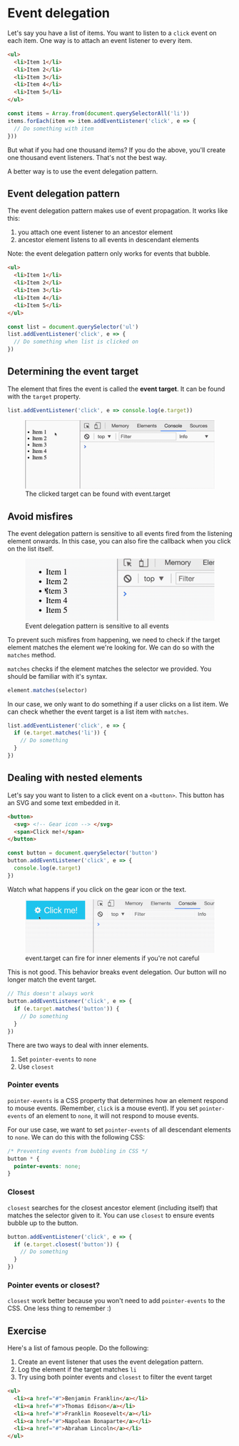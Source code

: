 # Event delegation

Let's say you have a list of items. You want to listen to a `click` event on each item. One way is to attach an event listener to every item.

```html
<ul>
  <li>Item 1</li>
  <li>Item 2</li>
  <li>Item 3</li>
  <li>Item 4</li>
  <li>Item 5</li>
</ul>
```

```js
const items = Array.from(document.querySelectorAll('li'))
items.forEach(item => item.addEventListener('click', e => {
  // Do something with item
}))
```

But what if you had one thousand items? If you do the above, you'll create one thousand event listeners. That's not the best way.

A better way is to use the event delegation pattern.

## Event delegation pattern

The event delegation pattern makes use of event propagation. It works like this:

1. you attach one event listener to an ancestor element
2. ancestor element listens to all events in descendant elements

Note: the event delegation pattern only works for events that bubble.

```html
<ul>
  <li>Item 1</li>
  <li>Item 2</li>
  <li>Item 3</li>
  <li>Item 4</li>
  <li>Item 5</li>
</ul>
```

```js
const list = document.querySelector('ul')
list.addEventListener('click', e => {
  // Do something when list is clicked on
})
```

## Determining the event target

The element that fires the event is called the **event target**. It can be found with the `target` property.

```js
list.addEventListener('click', e => console.log(e.target))
```

<figure>
  <img src="../../images/events/delegation/delegate.gif" alt="The clicked target can be found with event.target">
  <figcaption>The clicked target can be found with event.target</figcaption>
</figure>

## Avoid misfires

The event delegation pattern is sensitive to all events fired from the listening element onwards. In this case, you can also fire the callback when you click on the list itself.

<figure>
  <img src="../../images/events/delegation/delegate-wrong-elem.gif" alt="Event delegation pattern is sensitive to all events">
  <figcaption>Event delegation pattern is sensitive to all events</figcaption>
</figure>

To prevent such misfires from happening, we need to check if the target element matches the element we're looking for. We can do so with the `matches` method.

`matches` checks if the element matches the selector we provided. You should be familiar with it's syntax.

```js
element.matches(selector)
```

In our case, we only want to do something if a user clicks on a list item. We can check whether the event target is a list item with `matches`.

```js
list.addEventListener('click', e => {
  if (e.target.matches('li')) {
    // Do something
  }
})
```

## Dealing with nested elements

Let's say you want to listen to a click event on a `<button>`. This button has an SVG and some text embedded in it.

```html
<button>
  <svg> <!-- Gear icon --> </svg>
  <span>Click me!</span>
</button>
```

```js
const button = document.querySelector('button')
button.addEventListener('click', e => {
  console.log(e.target)
})
```

Watch what happens if you click on the gear icon or the text.

<figure>
  <img src="../../images/events/delegation/target-inside.gif" alt="event.target can fire for inner elements if you're not careful">
  <figcaption>event.target can fire for inner elements if you're not careful</figcaption>
</figure>

This is not good. This behavior breaks event delegation. Our button will no longer match the event target.

```js
// This doesn't always work
button.addEventListener('click', e => {
  if (e.target.matches('button')) {
    // Do something
  }
})
```

There are two ways to deal with inner elements.

1. Set `pointer-events` to `none`
2. Use `closest`

### Pointer events

`pointer-events` is a CSS property that determines how an element respond to mouse events. (Remember, `click` is a mouse event). If you set `pointer-events` of an element to `none`, it will not respond to mouse events.

For our use case, we want to set `pointer-events` of all descendant elements to `none`. We can do this with the following CSS:

```css
/* Preventing events from bubbling in CSS */
button * {
  pointer-events: none;
}
```

### Closest

`closest` searches for the closest ancestor element (including itself) that matches the selector given to it. You can use `closest` to ensure events bubble up to the button.

```js
button.addEventListener('click', e => {
  if (e.target.closest('button')) {
    // Do something
  }
})
```

### Pointer events or closest?

`closest` work better because you won't need to add `pointer-events` to the CSS. One less thing to remember :)

## Exercise

Here's a list of famous people. Do the following:

1. Create an event listener that uses the event delegation pattern.
2. Log the element if the target matches `li`
3. Try using both pointer events and `closest` to filter the event target

```html
<ul>
  <li><a href="#">Benjamin Franklin</a></li>
  <li><a href="#">Thomas Edison</a></li>
  <li><a href="#">Franklin Roosevelt</a></li>
  <li><a href="#">Napolean Bonaparte</a></li>
  <li><a href="#">Abraham Lincoln</a></li>
</ul>
```
